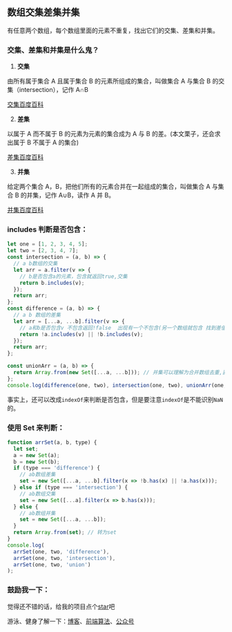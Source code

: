## 数组交集差集并集

有任意两个数组，每个数组里面的元素不重复，找出它们的交集、差集和并集。

### 交集、差集和并集是什么鬼？

1. **交集**

由所有属于集合 A 且属于集合 B 的元素所组成的集合，叫做集合 A 与集合 B 的交集（intersection），记作 A∩B

[交集百度百科](https://baike.baidu.com/item/%E4%BA%A4%E9%9B%86/13014743)

2. **差集**

以属于 A 而不属于 B 的元素为元素的集合成为 A 与 B 的差。(本文栗子，还会求出属于 B 不属于 A 的集合)

[差集百度百科](https://baike.baidu.com/item/%E5%B7%AE%E9%9B%86)

3. **并集**

给定两个集合 A，B，把他们所有的元素合并在一起组成的集合，叫做集合 A 与集合 B 的并集，记作 A∪B，读作 A 并 B。

[并集百度百科](https://baike.baidu.com/item/%E5%B9%B6%E9%9B%86)

### includes 判断是否包含：

```js
let one = [1, 2, 3, 4, 5];
let two = [2, 3, 4, 7];
const intersection = (a, b) => {
  // a b数组的交集
  let arr = a.filter(v => {
    // b是否包含a的元素，包含就返回true,交集
    return b.includes(v);
  });
  return arr;
};
const difference = (a, b) => {
  // a b 数组的差集
  let arr = [...a, ...b].filter(v => {
    // a和b是否包含v 不包含返回!false  出现有一个不包含(另一个数组就包含 找到差值),就返回true 添加进数组
    return !a.includes(v) || !b.includes(v);
  });
  return arr;
};

const unionArr = (a, b) => {
  return Array.from(new Set([...a, ...b])); // 并集可以理解为合并数组去重,直接用set即可
};
console.log(difference(one, two), intersection(one, two), unionArr(one, two));
```

事实上，还可以改成`indexOf`来判断是否包含，但是要注意`indexOf`是不能识别`NaN`的。

### 使用 Set 来判断：

```js
function arrSet(a, b, type) {
  let set;
  a = new Set(a);
  b = new Set(b);
  if (type === 'difference') {
    // ab数组差集
    set = new Set([...a, ...b].filter(x => !b.has(x) || !a.has(x)));
  } else if (type === 'intersection') {
    // ab数组交集
    set = new Set([...a].filter(x => b.has(x)));
  } else {
    // ab数组并集
    set = new Set([...a, ...b]);
  }
  return Array.from(set); // 转为set
}
console.log(
  arrSet(one, two, 'difference'),
  arrSet(one, two, 'intersection'),
  arrSet(one, two, 'union')
);
```

### 鼓励我一下：

觉得还不错的话，给我的项目点个[star](https://github.com/OBKoro1/Brush_algorithm)吧

游泳、健身了解一下：[博客](http://obkoro1.com/)、[前端算法](https://github.com/OBKoro1/Brush_algorithm)、[公众号](https://github.com/OBKoro1/articleImg_src/blob/master/juejin/1631b6f52f7e7015?w=344&h=344&f=jpeg&s=8317?raw=true)
